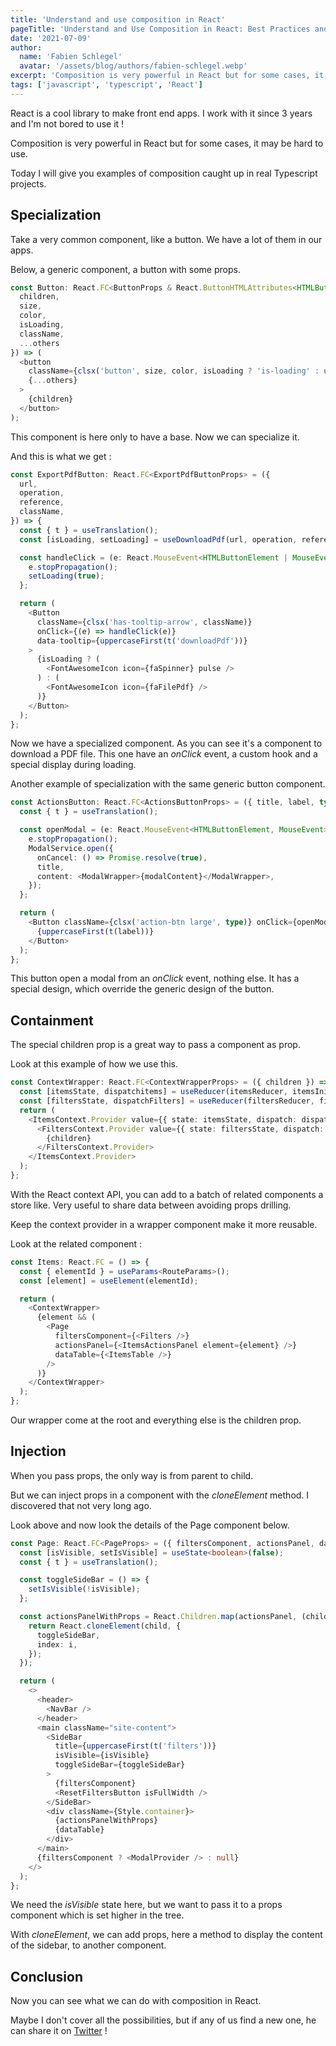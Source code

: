 ```yaml
---
title: 'Understand and use composition in React'
pageTitle: 'Understand and Use Composition in React: Best Practices and Examples'
date: '2021-07-09'
author:
  name: 'Fabien Schlegel'
  avatar: '/assets/blog/authors/fabien-schlegel.webp'
excerpt: 'Composition is very powerful in React but for some cases, it may be hard to use. Today I will give you examples of composition caught up in real projects.'
tags: ['javascript', 'typescript', 'React']
---
```


React is a cool library to make front end apps. I work with it since 3 years and I'm not bored to use it !

Composition is very powerful in React but for some cases, it may be hard to use.

Today I will give you examples of composition caught up in real Typescript projects.

## Specialization

Take a very common component, like a button. We have a lot of them in our apps.

Below, a generic component, a button with some props.

```typescript
const Button: React.FC<ButtonProps & React.ButtonHTMLAttributes<HTMLButtonElement>> = ({
  children,
  size,
  color,
  isLoading,
  className,
  ...others
}) => (
  <button
    className={clsx('button', size, color, isLoading ? 'is-loading' : undefined, className)}
    {...others}
  >
    {children}
  </button>
);
```

This component is here only to have a base. Now we can specialize it.

And this is what we get :

```typescript
const ExportPdfButton: React.FC<ExportPdfButtonProps> = ({
  url,
  operation,
  reference,
  className,
}) => {
  const { t } = useTranslation();
  const [isLoading, setLoading] = useDownloadPdf(url, operation, reference);

  const handleClick = (e: React.MouseEvent<HTMLButtonElement | MouseEvent>) => {
    e.stopPropagation();
    setLoading(true);
  };

  return (
    <Button
      className={clsx('has-tooltip-arrow', className)}
      onClick={(e) => handleClick(e)}
      data-tooltip={uppercaseFirst(t('downloadPdf'))}
    >
      {isLoading ? (
        <FontAwesomeIcon icon={faSpinner} pulse />
      ) : (
        <FontAwesomeIcon icon={faFilePdf} />
      )}
    </Button>
  );
};
```

Now we have a specialized component. As you can see it's a component to download a PDF file. This one have an _onClick_ event, a custom hook and a special display during loading.

Another example of specialization with the same generic button component.

```typescript
const ActionsButton: React.FC<ActionsButtonProps> = ({ title, label, type, modalContent }) => {
  const { t } = useTranslation();

  const openModal = (e: React.MouseEvent<HTMLButtonElement, MouseEvent>) => {
    e.stopPropagation();
    ModalService.open({
      onCancel: () => Promise.resolve(true),
      title,
      content: <ModalWrapper>{modalContent}</ModalWrapper>,
    });
  };

  return (
    <Button className={clsx('action-btn large', type)} onClick={openModal}>
      {uppercaseFirst(t(label))}
    </Button>
  );
};
```

This button open a modal from an _onClick_ event, nothing else. It has a special design, which override the generic design of the button.

## Containment

The special children prop is a great way to pass a component as prop.

Look at this example of how we use this.

```typescript
const ContextWrapper: React.FC<ContextWrapperProps> = ({ children }) => {
  const [itemsState, dispatchitems] = useReducer(itemsReducer, itemsInitialState);
  const [filtersState, dispatchFilters] = useReducer(filtersReducer, filtersInitialState);
  return (
    <ItemsContext.Provider value={{ state: itemsState, dispatch: dispatchitems }}>
      <FiltersContext.Provider value={{ state: filtersState, dispatch: dispatchFilters }}>
        {children}
      </FiltersContext.Provider>
    </ItemsContext.Provider>
  );
};
```

With the React context API, you can add to a batch of related components a store like. Very useful to share data between avoiding props drilling.

Keep the context provider in a wrapper component make it more reusable.

Look at the related component :

```typescript
const Items: React.FC = () => {
  const { elementId } = useParams<RouteParams>();
  const [element] = useElement(elementId);

  return (
    <ContextWrapper>
      {element && (
        <Page
          filtersComponent={<Filters />}
          actionsPanel={<ItemsActionsPanel element={element} />}
          dataTable={<ItemsTable />}
        />
      )}
    </ContextWrapper>
  );
};
```

Our wrapper come at the root and everything else is the children prop.

## Injection

When you pass props, the only way is from parent to child.

But we can inject props in a component with the _cloneElement_ method. I discovered that not very long ago.

Look above and now look the details of the Page component below.

```typescript
const Page: React.FC<PageProps> = ({ filtersComponent, actionsPanel, dataTable }) => {
  const [isVisible, setIsVisible] = useState<boolean>(false);
  const { t } = useTranslation();

  const toggleSideBar = () => {
    setIsVisible(!isVisible);
  };

  const actionsPanelWithProps = React.Children.map(actionsPanel, (child, i) => {
    return React.cloneElement(child, {
      toggleSideBar,
      index: i,
    });
  });

  return (
    <>
      <header>
        <NavBar />
      </header>
      <main className="site-content">
        <SideBar
          title={uppercaseFirst(t('filters'))}
          isVisible={isVisible}
          toggleSideBar={toggleSideBar}
        >
          {filtersComponent}
          <ResetFiltersButton isFullWidth />
        </SideBar>
        <div className={Style.container}>
          {actionsPanelWithProps}
          {dataTable}
        </div>
      </main>
      {filtersComponent ? <ModalProvider /> : null}
    </>
  );
};
```

We need the _isVisible_ state here, but we want to pass it to a props component which is set higher in the tree.

With _cloneElement_, we can add props, here a method to display the content of the sidebar, to another component.

## Conclusion

Now you can see what we can do with composition in React.

Maybe I don't cover all the possibilities, but if any of us find a new one, he can share it on [Twitter](https://twitter.com/fabienschlegel) !
